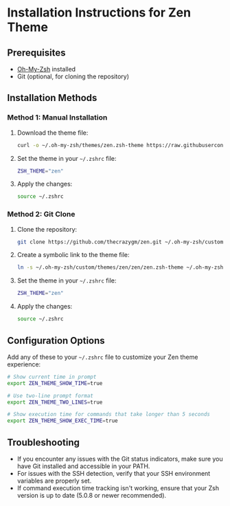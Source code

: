 # Installation Instructions for Zen Theme

## Prerequisites

- [Oh-My-Zsh](https://ohmyz.sh/) installed
- Git (optional, for cloning the repository)

## Installation Methods

### Method 1: Manual Installation

1. Download the theme file:

   ```bash
   curl -o ~/.oh-my-zsh/themes/zen.zsh-theme https://raw.githubusercontent.com/thecrazygm/zen/main/zen/zen.zsh-theme
   ```

2. Set the theme in your `~/.zshrc` file:

   ```bash
   ZSH_THEME="zen"
   ```

3. Apply the changes:

   ```bash
   source ~/.zshrc
   ```

### Method 2: Git Clone

1. Clone the repository:

   ```bash
   git clone https://github.com/thecrazygm/zen.git ~/.oh-my-zsh/custom/themes/zen
   ```

2. Create a symbolic link to the theme file:

   ```bash
   ln -s ~/.oh-my-zsh/custom/themes/zen/zen/zen.zsh-theme ~/.oh-my-zsh/themes/zen.zsh-theme
   ```

3. Set the theme in your `~/.zshrc` file:

   ```bash
   ZSH_THEME="zen"
   ```

4. Apply the changes:

   ```bash
   source ~/.zshrc
   ```

## Configuration Options

Add any of these to your `~/.zshrc` file to customize your Zen theme experience:

```bash
# Show current time in prompt
export ZEN_THEME_SHOW_TIME=true

# Use two-line prompt format
export ZEN_THEME_TWO_LINES=true

# Show execution time for commands that take longer than 5 seconds
export ZEN_THEME_SHOW_EXEC_TIME=true
```

## Troubleshooting

- If you encounter any issues with the Git status indicators, make sure you have Git installed and accessible in your PATH.
- For issues with the SSH detection, verify that your SSH environment variables are properly set.
- If command execution time tracking isn't working, ensure that your Zsh version is up to date (5.0.8 or newer recommended).
